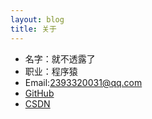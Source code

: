 ```yaml
---
layout: blog
title: 关于
---
```


- 名字：就不透露了
- 职业：程序猿
- Email:2393320031@qq.com
- [GitHub](https://github.com/luningcowboy)  
- [CSDN](http://write.blog.csdn.net/postlist)

